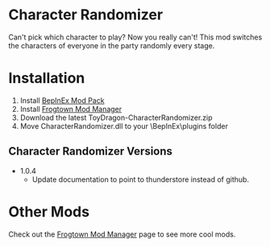 # Character Randomizer
Can't pick which character to play? Now you really can't! This mod switches the characters of everyone in the party randomly every stage. 

# Installation
1. Install [BepInEx Mod Pack](https://thunderstore.io/package/bbepis/BepInExPack/)
2. Install [Frogtown Mod Manager](https://thunderstore.io/package/ToyDragon/SharedModLibrary/)
4. Download the latest ToyDragon-CharacterRandomizer.zip
5. Move CharacterRandomizer.dll to your \BepInEx\plugins folder

## Character Randomizer Versions
- 1.0.4
  - Update documentation to point to thunderstore instead of github.

# Other Mods
Check out the [Frogtown Mod Manager](https://thunderstore.io/package/ToyDragon/SharedModLibrary/) page to see more cool mods.